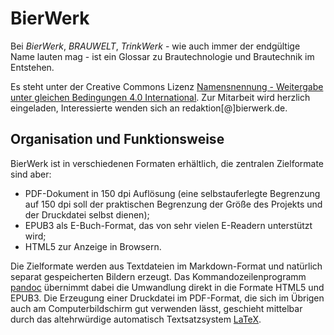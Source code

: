 # BierWerk

Bei *BierWerk*, *BRAUWELT*, *TrinkWerk* - wie auch immer der endgültige Name lauten mag - ist ein Glossar zu Brautechnologie und Brautechnik im Entstehen.

Es steht unter der Creative Commons Lizenz [Namensnennung - Weitergabe unter gleichen Bedingungen 4.0 International](https://creativecommons.org/licenses/by-sa/4.0/deed.de).
Zur Mitarbeit wird herzlich eingeladen, Interessierte wenden sich an redaktion[@]bierwerk.de.

## Organisation und Funktionsweise

BierWerk ist in verschiedenen Formaten erhältlich, die zentralen Zielformate sind aber:
* PDF-Dokument in 150 dpi Auflösung (eine selbstauferlegte Begrenzung auf 150 dpi soll der praktischen Begrenzung der Größe des Projekts und der Druckdatei selbst dienen);
* EPUB3 als E-Buch-Format, das von sehr vielen E-Readern unterstützt wird;
* HTML5 zur Anzeige in Browsern.

Die Zielformate werden aus Textdateien im Markdown-Format und natürlich separat gespeicherten Bildern erzeugt.
Das Kommandozeilenprogramm [pandoc](https://pandoc.org/) übernimmt dabei die Umwandlung direkt in die Formate HTML5 und EPUB3.
Die Erzeugung einer Druckdatei im PDF-Format, die sich im Übrigen auch am Computerbildschirm gut verwenden lässt, geschieht mittelbar durch das altehrwürdige automatisch Textsatzsystem [LaTeX](https://www.latex-project.org/).
